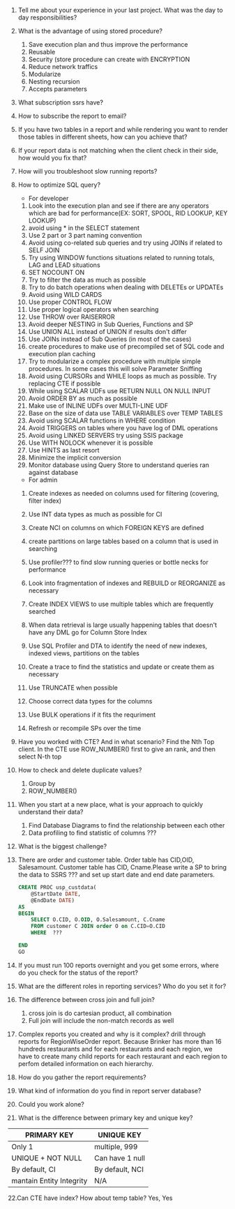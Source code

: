 1.	Tell me about your experience in your last project. What was the day to day responsibilities?
2.	What is the advantage of using stored procedure?
	1. Save execution plan and thus improve the performance
	2. Reusable
	3. Security (store procedure can create with ENCRYPTION
	4. Reduce network traffics
	5. Modularize
	6. Nesting recursion
	7. Accepts parameters

3.	What subscription ssrs have?
4.	How to subscribe the report to email?
5.	If you have two tables in a report and while rendering you want to render those tables in different sheets, how can you achieve that?
6.	If your report data is not matching when the client check in their side, how would you fix that?
7.	How will you troubleshoot slow running reports?
8.	How to optimize SQL query?
	- For developer
	1. Look into the execution plan and see if there are any operators which are bad for performance(EX: SORT, SPOOL, RID LOOKUP, KEY LOOKUP)
	2. avoid using * in the SELECT statement
	3. Use 2 part or 3 part naming convention
	4. Avoid using co-related sub queries and try using JOINs if related to SELF JOIN
	5. Try using WINDOW functions situations related to running totals, LAG and LEAD situations
	6. SET NOCOUNT ON
	7. Try to filter the data as much as possible
	8. Try to do batch operations when dealing with DELETEs or UPDATEs
	9. Avoid using WILD CARDS
	10. Use proper CONTROL FLOW
	11. Use proper logical operators when searching
	12. Use THROW over RAISERROR
	13. Avoid deeper NESTING in Sub Queries, Functions and SP
	14. Use UNION ALL instead of UNION if results don't differ
	15. Use JOINs instead of Sub Queries (in most of the cases)
	16. create procedures to make use of precompiled set of SQL code and execution plan caching
	18. Try to modularize a complex procedure with multiple simple procedures. In some cases this will solve Parameter Sniffing
	19. Avoid using CURSORs and WHILE loops as much as possible. Try replacing CTE if possible
	20. While using SCALAR UDFs use RETURN NULL ON NULL INPUT
	21. Avoid ORDER BY as much as possible
	22. Make use of INLINE UDFs over MULTI-LINE UDF
	23. Base on the size of data use TABLE VARIABLES over TEMP TABLES
	24. Avoid using SCALAR functions in WHERE condition
	25. Avoid TRIGGERS on tables where you have log of DML operations
	26. Avoid using LINKED SERVERS try using SSIS package
	27. Use WITH NOLOCK whenever it is possible
	28. Use HINTS as last resort
	29. Minimize the implicit conversion
	30. Monitor database using Query Store to understand queries ran against database
	- For admin
	1. Create indexes as needed on columns used for filtering (covering, filter index)
	2. Use INT data types as much as possible for CI
	3. Create NCI on columns on which FOREIGN KEYS are defined
	4. create partitions on large tables based on a column that is used in searching
	5. Use profiler??? to find slow running queries or bottle necks for performance
	6. Look into fragmentation of indexes and REBUILD or REORGANIZE as necessary
	7. Create INDEX VIEWS to use multiple tables which are frequently searched
	8. When data retrieval is large usually happening tables that doesn't have any DML go for Column Store Index
	9. Use SQL Profiler and DTA to identify the need of new indexes, indexed views, partitions on the tables
	10. Create a trace to find the statistics and update or create them as necessary

	1. Use TRUNCATE when possible
	2. Choose correct data types for the columns
	3. Use BULK operations if it fits the requriment
	4. Refresh or recompile SPs over the time


9.	Have you worked with CTE? And in what scenario?
	Find the Nth Top client. In the CTE use ROW_NUMBER() first to give an rank, and then select N-th top
10.	How to check and delete duplicate values?
	1. Group by
	2. ROW\_NUMBER()
11.	When you start at a new place, what is your approach to quickly understand their data?
	1. Find Database Diagrams to find the relationship between each other
	1. Data profiling to find statistic of columns
	???

12.	What is the biggest challenge?
13.	There are order and customer table. Order table has CID,OID, Salesamount. Customer table has CID, Cname.Please write a SP to bring the data to SSRS ??? and set up start date and end date parameters.
	```sql
	CREATE PROC usp_custdata(
		@StartDate DATE,
		@EndDate DATE)
	AS
	BEGIN
		SELECT O.CID, O.OID, O.Salesamount, C.Cname
		FROM customer C JOIN order O on C.CID=O.CID
		WHERE  ???

	END
	GO

	```

	
14.	If you must run 100 reports overnight and you get some errors, where do you check for the status of the report? 
15.	What are the different roles in reporting services? Who do you set it for?
16.	The difference between cross join and full join?
	1. cross join is do cartesian product, all combination
	2. Full join will include the non-match records as well
17.	Complex reports you created and why is it complex?
	drill through reports for RegionWiseOrder report. Because Brinker has more than 16 hundreds restaurants and for each restaurants and each region, we have to create many child reports for each restaurant and each region to perfom detailed information on each hierarchy.
18.	How do you gather the report requirements?

19.	What kind of information do you find in report server database?
20.	Could you work alone?
21.	What is the difference between primary key and unique key?

|PRIMARY KEY|UNIQUE KEY|
|-----------|----------|
|Only 1|multiple, 999|
|UNIQUE + NOT NULL| Can have 1 null|
|By default, CI|By default, NCI|
|mantain Entity Integrity|N/A|
22.Can CTE have index? How about temp table?
Yes, Yes


